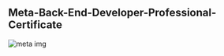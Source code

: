 ## Meta-Back-End-Developer-Professional-Certificate

![meta img](https://github.com/FegElysium45/My-Django-Back-end-App/assets/92211811/4b91bd0b-efe6-43f0-8dc1-4762bcb3b12e)
